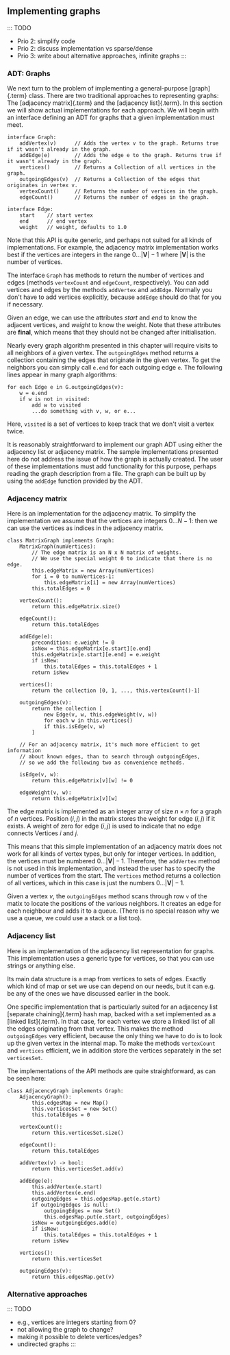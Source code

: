 
## Implementing graphs

::: TODO
- Prio 2: simplify code
- Prio 2: discuss implementation vs sparse/dense
- Prio 3: write about alternative approaches, infinite graphs
:::

### ADT: Graphs

We next turn to the problem of implementing a general-purpose
[graph]{.term} class. There are two traditional
approaches to representing graphs: The
[adjacency matrix]{.term} and the
[adjacency list]{.term}. In this section we will
show actual implementations for each approach. We will begin with an
interface defining an ADT for graphs that a given implementation must
meet.

    interface Graph:
        addVertex(v)      // Adds the vertex v to the graph. Returns true if it wasn't already in the graph.
        addEdge(e)        // Adds the edge e to the graph. Returns true if it wasn't already in the graph.
        vertices()        // Returns a Collection of all vertices in the graph.
        outgoingEdges(v)  // Returns a Collection of the edges that originates in vertex v.
        vertexCount()     // Returns the number of vertices in the graph.
        edgeCount()       // Returns the number of edges in the graph.

    interface Edge:
        start    // start vertex
        end      // end vertex
        weight   // weight, defaults to 1.0


Note that this API is quite generic, and perhaps not suited for all
kinds of implementations. For example, the adjacency matrix
implementation works best if the vertices are integers in the range
$0\ldots |\mathbf{V}|-1$ where $|\mathbf{V}|$ is the number of vertices.

The interface `Graph` has methods to return the number of vertices and
edges (methods `vertexCount` and `edgeCount`, respectively). You can add
vertices and edges by the methods `addVertex` and `addEdge`. Normally
you don't have to add vertices explicitly, because `addEdge` should do
that for you if necessary.

Given an edge, we can use the attributes *start* and
*end* to know the adjacent vertices, and
*weight* to know the weight. Note that these attributes are
**final**, which means that they should not be changed after initialisation.

Nearly every graph algorithm presented in this chapter will require
visits to all neighbors of a given vertex. The `outgoingEdges` method
returns a collection containing the edges that originate in the given
vertex. To get the neighbors you can simply call `e.end` for each
outgoing edge `e`. The following lines appear in many graph algorithms:

    for each Edge e in G.outgoingEdges(v):
        w = e.end
        if w is not in visited:
            add w to visited
            ...do something with v, w, or e...

Here, `visited` is a set of vertices to keep track that we don't visit
a vertex twice.

It is reasonably straightforward to implement our graph ADT using either
the adjacency list or adjacency matrix. The sample implementations
presented here do not address the issue of how the graph is actually
created. The user of these implementations must add functionality for
this purpose, perhaps reading the graph description from a file. The
graph can be built up by using the `addEdge` function provided by the
ADT.

### Adjacency matrix

Here is an implementation for the adjacency matrix.
To simplify the implementation we assume that the vertices are integers
$0\ldots N-1$: then we can use the vertices as indices in the adjacency matrix.

    class MatrixGraph implements Graph:
        MatrixGraph(numVertices):
            // The edge matrix is an N x N matrix of weights.
            // We use the special weight 0 to indicate that there is no edge.
            this.edgeMatrix = new Array(numVertices)
            for i = 0 to numVertices-1:
                this.edgeMatrix[i] = new Array(numVertices)
            this.totalEdges = 0

        vertexCount():
            return this.edgeMatrix.size()

        edgeCount():
            return this.totalEdges

        addEdge(e):
            precondition: e.weight != 0
            isNew = this.edgeMatrix[e.start][e.end]
            this.edgeMatrix[e.start][e.end] = e.weight
            if isNew:
                this.totalEdges = this.totalEdges + 1
            return isNew

        vertices():
            return the collection [0, 1, ..., this.vertexCount()-1]

        outgoingEdges(v):
            return the collection [
                new Edge(v, w, this.edgeWeight(v, w))
                for each w in this.vertices()
                if this.isEdge(v, w)
            ]

        // For an adjacency matrix, it's much more efficient to get information
        // about known edges, than to search through outgoingEdges,
        // so we add the following two as convenience methods.

        isEdge(v, w):
            return this.edgeMatrix[v][w] != 0

        edgeWeight(v, w):
            return this.edgeMatrix[v][w]


The edge matrix is implemented as an integer array of size $n \times n$
for a graph of $n$ vertices. Position $(i, j)$ in the matrix stores the
weight for edge $(i, j)$ if it exists. A weight of zero for edge
$(i, j)$ is used to indicate that no edge connects Vertices $i$ and $j$.

This means that this simple implementation of an adjacency matrix does
not work for all kinds of vertex types, but only for integer vertices.
In addition, the vertices must be numbered $0\ldots |\mathbf{V}|-1$.
Therefore, the `addVertex` method is not used in this implementation,
and instead the user has to specify the number of vertices from the
start. The `vertices` method returns a collection of all vertices, which
in this case is just the numbers $0\ldots |\mathbf{V}|-1$.

Given a vertex $v$, the `outgoingEdges` method scans through row `v` of
the matix to locate the positions of the various neighbors. It creates
an edge for each neighbour and adds it to a queue. (There is no special
reason why we use a queue, we could use a stack or a list too).

### Adjacency list

Here is an implementation of the adjacency list representation for
graphs. This implementation uses a generic type for vertices, so that
you can use strings or anything else.

Its main data structure is a map from vertices to sets of edges.
Exactly which kind of map or set we use can depend on our needs,
but it can e.g. be any of the ones we have discussed earlier in the book.

One specific implementation that is particularly suited for an adjacency list
[separate chaining]{.term} hash map, backed with a set implemented as a
[linked list]{.term}. In that case, for each vertex we store a linked list
of all the edges originating from that vertex.
This makes the method `outgoingEdges` very efficient,
because the only thing we have to do is to look up the given vertex in
the internal map. To make the methods `vertexCount` and `vertices`
efficient, we in addition store the vertices separately in the set
`verticesSet`.

The implementations of the API methods are quite straightforward, as can
be seen here:

    class AdjacencyGraph implements Graph:
        AdjacencyGraph():
            this.edgesMap = new Map()
            this.verticesSet = new Set()
            this.totalEdges = 0

        vertexCount():
            return this.verticesSet.size()

        edgeCount():
            return this.totalEdges

        addVertex(v) -> bool:
            return this.verticesSet.add(v)

        addEdge(e):
            this.addVertex(e.start)
            this.addVertex(e.end)
            outgoingEdges = this.edgesMap.get(e.start)
            if outgoingEdges is null:
                outgoingEdges = new Set()
                this.edgesMap.put(e.start, outgoingEdges)
            isNew = outgoingEdges.add(e)
            if isNew:
                this.totalEdges = this.totalEdges + 1
            return isNew

        vertices():
            return this.verticesSet

        outgoingEdges(v):
            return this.edgesMap.get(v)



### Alternative approaches

::: TODO
- e.g., vertices are integers starting from 0?
- not allowing the graph to change?
- making it possible to delete vertices/edges?
- undirected graphs
:::

